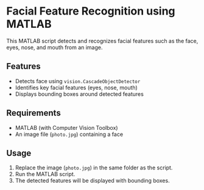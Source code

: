 # Facial Feature Recognition using MATLAB

This MATLAB script detects and recognizes facial features such as the face, eyes, nose, and mouth from an image.

## Features
- Detects face using `vision.CascadeObjectDetector`
- Identifies key facial features (eyes, nose, mouth)
- Displays bounding boxes around detected features

## Requirements
- MATLAB (with Computer Vision Toolbox)
- An image file (`photo.jpg`) containing a face

## Usage
1. Replace the image (`photo.jpg`) in the same folder as the script.
2. Run the MATLAB script.
3. The detected features will be displayed with bounding boxes.
